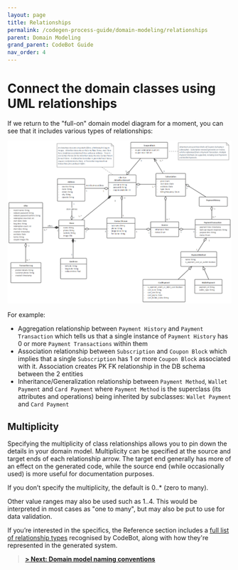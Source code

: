 ```yaml
---
layout: page
title: Relationships
permalink: /codegen-process-guide/domain-modeling/relationships
parent: Domain Modeling
grand_parent: CodeBot Guide
nav_order: 4
---
```


# Connect the domain classes using UML relationships

If we return to the "full-on" domain model diagram for a moment, you can see that it includes various types of relationships:

![LBA domain model diagram](../../images/lba/domain-model.png "LBA domain model diagram")

For example:

* Aggregation relationship between `Payment History` and `Payment Transaction` which tells us that a single instance of `Payment History` has 0 or more `Payment Transactions` within them
* Association relationship between `Subscription` and `Coupon Block` which implies that a single `Subscription` has 1 or more `Coupon Block` associated with it. Association creates PK FK relationship in the DB schema between the 2 entities
* Inheritance/Generalization relationship between `Payment Method`, `Wallet Payment` and `Card Payment` where `Payment Method` is the superclass (its attributes and operations) being inherited by subclasses: `Wallet Payment` and `Card Payment`


## Multiplicity

Specifying the multiplicity of class relationships allows you to pin down the details in your domain model. Multiplicity can be specified at the source and target ends of each relationship arrow. The target end generally has more of an effect on the generated code, while the source end (while occasionally used) is more useful for documentation purposes.

If you don’t specify the multiplicity, the default is 0..* (zero to many).

Other value ranges may also be used such as 1..4. This would be interpreted in most cases as "one to many", but may also be put to use for data validation.

If you’re interested in the specifics, the Reference section includes a [full list of relationship types](/CodeBot/codebot-reference/relationship-types) recognised by CodeBot, along with how they're represented in the generated system.

> **[> Next: Domain model naming conventions](naming-conventions)**
